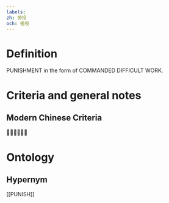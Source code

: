 ```yaml
---
labels: 
zh: 勞役
och: 徭役
---
```


# Definition
PUNISHMENT in the form of COMMANDED DIFFICULT WORK.
# Criteria and general notes
## Modern Chinese Criteria
？？？
# Ontology

## Hypernym
[[PUNISH]]